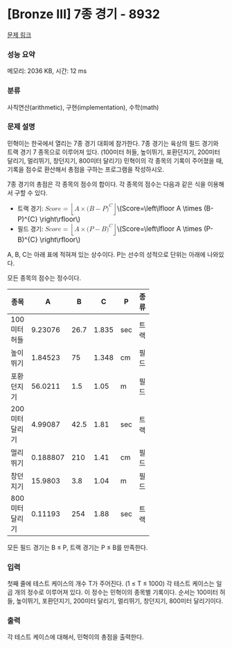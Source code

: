 # [Bronze III] 7종 경기 - 8932 

[문제 링크](https://www.acmicpc.net/problem/8932) 

### 성능 요약

메모리: 2036 KB, 시간: 12 ms

### 분류

사칙연산(arithmetic), 구현(implementation), 수학(math)

### 문제 설명

<p>민혁이는 한국에서 열리는 7종 경기 대회에 참가한다. 7종 경기는 육상의 필드 경기와 트랙 경기 7 종목으로 이루어져 있다. (100미터 허들, 높이뛰기, 포환던지기, 200미터 달리기, 멀리뛰기, 창던지기, 800미터 달리기) 민혁이의 각 종목의 기록이 주어졌을 때, 기록을 점수로 환산해서 총점을 구하는 프로그램을 작성하시오.</p>

<p>7종 경기의 총점은 각 종목의 점수의 합이다. 각 종목의 점수는 다음과 같은 식을 이용해서 구할 수 있다.</p>

<ul>
	<li>트랙 경기: <mjx-container class="MathJax" jax="CHTML" style="font-size: 109%; position: relative;"><mjx-math class="MJX-TEX" aria-hidden="true"><mjx-mi class="mjx-i"><mjx-c class="mjx-c1D446 TEX-I"></mjx-c></mjx-mi><mjx-mi class="mjx-i"><mjx-c class="mjx-c1D450 TEX-I"></mjx-c></mjx-mi><mjx-mi class="mjx-i"><mjx-c class="mjx-c1D45C TEX-I"></mjx-c></mjx-mi><mjx-mi class="mjx-i"><mjx-c class="mjx-c1D45F TEX-I"></mjx-c></mjx-mi><mjx-mi class="mjx-i"><mjx-c class="mjx-c1D452 TEX-I"></mjx-c></mjx-mi><mjx-mo class="mjx-n" space="4"><mjx-c class="mjx-c3D"></mjx-c></mjx-mo><mjx-mrow space="4"><mjx-mo class="mjx-sop"><mjx-c class="mjx-c230A TEX-S1"></mjx-c></mjx-mo><mjx-mi class="mjx-i"><mjx-c class="mjx-c1D434 TEX-I"></mjx-c></mjx-mi><mjx-mo class="mjx-n" space="3"><mjx-c class="mjx-cD7"></mjx-c></mjx-mo><mjx-mo class="mjx-n" space="3"><mjx-c class="mjx-c28"></mjx-c></mjx-mo><mjx-mi class="mjx-i"><mjx-c class="mjx-c1D435 TEX-I"></mjx-c></mjx-mi><mjx-mo class="mjx-n" space="3"><mjx-c class="mjx-c2212"></mjx-c></mjx-mo><mjx-mi class="mjx-i" space="3"><mjx-c class="mjx-c1D443 TEX-I"></mjx-c></mjx-mi><mjx-msup><mjx-mo class="mjx-n"><mjx-c class="mjx-c29"></mjx-c></mjx-mo><mjx-script style="vertical-align: 0.363em;"><mjx-texatom size="s" texclass="ORD"><mjx-mi class="mjx-i"><mjx-c class="mjx-c1D436 TEX-I"></mjx-c></mjx-mi></mjx-texatom></mjx-script></mjx-msup><mjx-mo class="mjx-sop"><mjx-c class="mjx-c230B TEX-S1"></mjx-c></mjx-mo></mjx-mrow></mjx-math><mjx-assistive-mml unselectable="on" display="inline"><math xmlns="http://www.w3.org/1998/Math/MathML"><mi>S</mi><mi>c</mi><mi>o</mi><mi>r</mi><mi>e</mi><mo>=</mo><mrow data-mjx-texclass="INNER"><mo data-mjx-texclass="OPEN">⌊</mo><mi>A</mi><mo>×</mo><mo stretchy="false">(</mo><mi>B</mi><mo>−</mo><mi>P</mi><msup><mo stretchy="false">)</mo><mrow data-mjx-texclass="ORD"><mi>C</mi></mrow></msup><mo data-mjx-texclass="CLOSE">⌋</mo></mrow></math></mjx-assistive-mml><span aria-hidden="true" class="no-mathjax mjx-copytext">\(Score=\left\lfloor A \times (B-P)^{C} \right\rfloor\)</span> </mjx-container></li>
	<li>필드 경기: <mjx-container class="MathJax" jax="CHTML" style="font-size: 109%; position: relative;"><mjx-math class="MJX-TEX" aria-hidden="true"><mjx-mi class="mjx-i"><mjx-c class="mjx-c1D446 TEX-I"></mjx-c></mjx-mi><mjx-mi class="mjx-i"><mjx-c class="mjx-c1D450 TEX-I"></mjx-c></mjx-mi><mjx-mi class="mjx-i"><mjx-c class="mjx-c1D45C TEX-I"></mjx-c></mjx-mi><mjx-mi class="mjx-i"><mjx-c class="mjx-c1D45F TEX-I"></mjx-c></mjx-mi><mjx-mi class="mjx-i"><mjx-c class="mjx-c1D452 TEX-I"></mjx-c></mjx-mi><mjx-mo class="mjx-n" space="4"><mjx-c class="mjx-c3D"></mjx-c></mjx-mo><mjx-mrow space="4"><mjx-mo class="mjx-sop"><mjx-c class="mjx-c230A TEX-S1"></mjx-c></mjx-mo><mjx-mi class="mjx-i"><mjx-c class="mjx-c1D434 TEX-I"></mjx-c></mjx-mi><mjx-mo class="mjx-n" space="3"><mjx-c class="mjx-cD7"></mjx-c></mjx-mo><mjx-mo class="mjx-n" space="3"><mjx-c class="mjx-c28"></mjx-c></mjx-mo><mjx-mi class="mjx-i"><mjx-c class="mjx-c1D443 TEX-I"></mjx-c></mjx-mi><mjx-mo class="mjx-n" space="3"><mjx-c class="mjx-c2212"></mjx-c></mjx-mo><mjx-mi class="mjx-i" space="3"><mjx-c class="mjx-c1D435 TEX-I"></mjx-c></mjx-mi><mjx-msup><mjx-mo class="mjx-n"><mjx-c class="mjx-c29"></mjx-c></mjx-mo><mjx-script style="vertical-align: 0.363em;"><mjx-texatom size="s" texclass="ORD"><mjx-mi class="mjx-i"><mjx-c class="mjx-c1D436 TEX-I"></mjx-c></mjx-mi></mjx-texatom></mjx-script></mjx-msup><mjx-mo class="mjx-sop"><mjx-c class="mjx-c230B TEX-S1"></mjx-c></mjx-mo></mjx-mrow></mjx-math><mjx-assistive-mml unselectable="on" display="inline"><math xmlns="http://www.w3.org/1998/Math/MathML"><mi>S</mi><mi>c</mi><mi>o</mi><mi>r</mi><mi>e</mi><mo>=</mo><mrow data-mjx-texclass="INNER"><mo data-mjx-texclass="OPEN">⌊</mo><mi>A</mi><mo>×</mo><mo stretchy="false">(</mo><mi>P</mi><mo>−</mo><mi>B</mi><msup><mo stretchy="false">)</mo><mrow data-mjx-texclass="ORD"><mi>C</mi></mrow></msup><mo data-mjx-texclass="CLOSE">⌋</mo></mrow></math></mjx-assistive-mml><span aria-hidden="true" class="no-mathjax mjx-copytext">\(Score=\left\lfloor A \times (P-B)^{C} \right\rfloor\)</span> </mjx-container></li>
</ul>

<p>A, B, C는 아래 표에 적혀져 있는 상수이다. P는 선수의 성적으로 단위는 아래에 나와있다.</p>

<p>모든 종목의 점수는 정수이다.</p>

<table class="table table-bordered" style="width:65%">
	<thead>
		<tr>
			<th style="width:15%">종목</th>
			<th style="width:10%">A</th>
			<th style="width:10%">B</th>
			<th style="width:10%">C</th>
			<th style="width:10%">P</th>
			<th style="width:10%">종류</th>
		</tr>
	</thead>
	<tbody>
		<tr>
			<td>100미터 허들</td>
			<td>9.23076</td>
			<td>26.7</td>
			<td>1.835</td>
			<td>sec</td>
			<td>트랙</td>
		</tr>
		<tr>
			<td>높이뛰기</td>
			<td>1.84523</td>
			<td>75</td>
			<td>1.348</td>
			<td>cm</td>
			<td>필드</td>
		</tr>
		<tr>
			<td>포환던지기</td>
			<td>56.0211</td>
			<td>1.5</td>
			<td>1.05</td>
			<td>m</td>
			<td>필드</td>
		</tr>
		<tr>
			<td>200미터 달리기</td>
			<td>4.99087</td>
			<td>42.5</td>
			<td>1.81</td>
			<td>sec</td>
			<td>트랙</td>
		</tr>
		<tr>
			<td>멀리뛰기</td>
			<td>0.188807</td>
			<td>210</td>
			<td>1.41</td>
			<td>cm</td>
			<td>필드</td>
		</tr>
		<tr>
			<td>창던지기</td>
			<td>15.9803</td>
			<td>3.8</td>
			<td>1.04</td>
			<td>m</td>
			<td>필드</td>
		</tr>
		<tr>
			<td>800미터 달리기</td>
			<td>0.11193</td>
			<td>254</td>
			<td>1.88</td>
			<td>sec</td>
			<td>트랙</td>
		</tr>
	</tbody>
</table>

<p>모든 필드 경기는 B ≤ P, 트랙 경기는 P ≤ B를 만족한다.</p>

### 입력 

 <p>첫째 줄에 테스트 케이스의 개수 T가 주어진다. (1 ≤ T ≤ 1000) 각 테스트 케이스는 일곱 개의 정수로 이루어져 있다. 이 정수는 민혁이의 종목별 기록이다. 순서는 100미터 허들, 높이뛰기, 포환던지기, 200미터 달리기, 멀리뛰기, 창던지기, 800미터 달리기이다.</p>

### 출력 

 <p>각 테스트 케이스에 대해서, 민혁이의 총점을 출력한다.</p>

